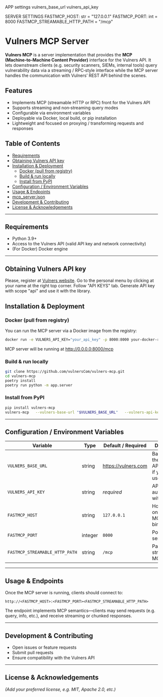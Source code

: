 APP settings
vulners_base_url
vulners_api_key

SERVER SETTINGS
FASTMCP_HOST: str = "127.0.0.1"
FASTMCP_PORT: int = 8000
FASTMCP_STREAMABLE_HTTP_PATH = "/mcp"


# Vulners MCP Server

**Vulners MCP** is a server implementation that provides the **MCP (Machine‑to‑Machine Content Provider)** interface for the Vulners API. It lets downstream clients (e.g. security scanners, SIEMs, internal tools) query vulnerability data via a streaming / RPC‑style interface while the MCP server handles the communication with Vulners’ REST API behind the scenes.

## Features

- Implements MCP (streamable HTTP or RPC) front for the Vulners API  
- Supports streaming and non‑streaming query modes  
- Configurable via environment variables  
- Deployable via Docker, local build, or pip installation  
- Lightweight and focused on proxying / transforming requests and responses  

## Table of Contents

- [Requirements](#requirements)  
- [Obtaining Vulners API key](#Obtaining-Vulners-API-key)  
- [Installation & Deployment](#installation--deployment)  
  - [Docker (pull from registry)](#docker-pull-from-registry)  
  - [Build & run locally](#build--run-locally)  
  - [Install from PyPI](#install-from-pypi)  
- [Configuration / Environment Variables](#configuration--environment-variables)  
- [Usage & Endpoints](#usage--endpoints)  
- [mcp_server.json](#mcp_serverjson)  
- [Development & Contributing](#development--contributing)  
- [License & Acknowledgements](#license--acknowledgements)

---

## Requirements

- Python 3.9+  
- Access to the Vulners API (valid API key and network connectivity)  
- (For Docker) Docker engine  

---

## Obtaining Vulners API key

Please, register at [Vulners website](https://vulners.com).
Go to the personal menu by clicking at your name at the right top corner.
Follow "API KEYS" tab.
Generate API key with scope "api" and use it with the library.

## Installation & Deployment

### Docker (pull from registry)

You can run the MCP server via a Docker image from the registry:

```bash
docker run -e VULNERS_API_KEY="your_api_key" -p 8000:8000 your‑docker‑registry/vulners‑mcp:latest
```
MCP server will be running at http://0.0.0.0:8000/mcp

### Build & run locally

```bash
git clone https://github.com/vulnersCom/vulners-mcp.git
cd vulners-mcp
poetry install 
poetry run python -m app.server
```

### Install from PyPI

```bash
pip install vulners-mcp
vulners‑mcp   --vulners-base-url "$VULNERS_BASE_URL"   --vulners-api-key "$VULNERS_API_KEY"   --host "$FASTMCP_HOST"   --port "$FASTMCP_PORT"   --streamable-path "$FASTMCP_STREAMABLE_HTTP_PATH"
```

---

## Configuration / Environment Variables

| Variable                       | Type    | Default / Required  | Description                                                     |
|--------------------------------|---------|---------------------|-----------------------------------------------------------------|
| `VULNERS_BASE_URL`             | string  | https://vulners.com | Base URL for the Vulners API, override if you want to use proxy |
| `VULNERS_API_KEY`              | string  | *required*          | API key for authenticating with Vulners                         |
| `FASTMCP_HOST`                 | string  | `127.0.0.1`         | Host/interface on which MCP server binds                        |
| `FASTMCP_PORT`                 | integer | `8000`              | Port for MCP server                                             |
| `FASTMCP_STREAMABLE_HTTP_PATH` | string  | `/mcp`              | Path for the streamable MCP endpoint                            |

---

## Usage & Endpoints

Once the MCP server is running, clients should connect to:

```
http://<FASTMCP_HOST>:<FASTMCP_PORT><FASTMCP_STREAMABLE_HTTP_PATH>
```

The endpoint implements MCP semantics—clients may send requests (e.g. query, info, etc.), and receive streaming or chunked responses.

---

## Development & Contributing

- Open issues or feature requests  
- Submit pull requests
- Ensure compatibility with the Vulners API  

---

## License & Acknowledgements

*(Add your preferred license, e.g. MIT, Apache 2.0, etc.)*
